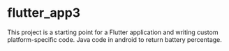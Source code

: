 # flutter_app3

This project is a starting point for a Flutter application and writing custom platform-specific code.
Java code in android to return battery percentage.
